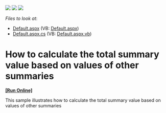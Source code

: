 <!-- default badges list -->
![](https://img.shields.io/endpoint?url=https://codecentral.devexpress.com/api/v1/VersionRange/128538178/13.1.4%2B)
[![](https://img.shields.io/badge/Open_in_DevExpress_Support_Center-FF7200?style=flat-square&logo=DevExpress&logoColor=white)](https://supportcenter.devexpress.com/ticket/details/E1429)
[![](https://img.shields.io/badge/📖_How_to_use_DevExpress_Examples-e9f6fc?style=flat-square)](https://docs.devexpress.com/GeneralInformation/403183)
<!-- default badges end -->
<!-- default file list -->
*Files to look at*:

* [Default.aspx](./CS/Default.aspx) (VB: [Default.aspx](./VB/Default.aspx))
* [Default.aspx.cs](./CS/Default.aspx.cs) (VB: [Default.aspx.vb](./VB/Default.aspx.vb))
<!-- default file list end -->
# How to calculate the total summary value based on values of other summaries
<!-- run online -->
**[[Run Online]](https://codecentral.devexpress.com/e1429/)**
<!-- run online end -->


<p>This sample illustrates how to calculate the total summary value based on values of other summaries</p>

<br/>


